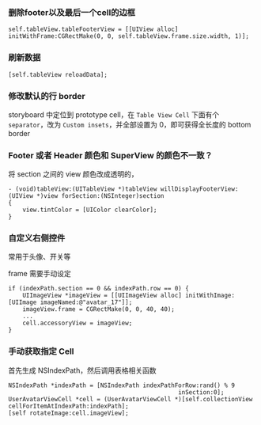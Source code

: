 ### 删除footer以及最后一个cell的边框

```
self.tableView.tableFooterView = [[UIView alloc] initWithFrame:CGRectMake(0, 0, self.tableView.frame.size.width, 1)];
```

### 刷新数据

```
[self.tableView reloadData];
```

### 修改默认的行 border

storyboard 中定位到 prototype cell，在 `Table View Cell` 下面有个 `separator`，改为 `Custom insets`，并全部设置为 0，即可获得全长度的 bottom border

### Footer 或者 Header 颜色和 SuperView 的颜色不一致？

将 section 之间的 view 颜色改成透明的，

```
- (void)tableView:(UITableView *)tableView willDisplayFooterView:(UIView *)view forSection:(NSInteger)section
{
    view.tintColor = [UIColor clearColor];
}
```

### 自定义右侧控件

常用于头像、开关等

frame 需要手动设定

```
if (indexPath.section == 0 && indexPath.row == 0) {
    UIImageView *imageView = [[UIImageView alloc] initWithImage:[UIImage imageNamed:@"avatar_17"]];
    imageView.frame = CGRectMake(0, 0, 40, 40);
    ...
    cell.accessoryView = imageView;
}
```


### 手动获取指定 Cell

首先生成 NSIndexPath，然后调用表格相关函数

```
NSIndexPath *indexPath = [NSIndexPath indexPathForRow:rand() % 9
                                                inSection:0];
UserAvatarViewCell *cell = (UserAvatarViewCell *)[self.collectionView cellForItemAtIndexPath:indexPath];
[self rotateImage:cell.imageView];
```




